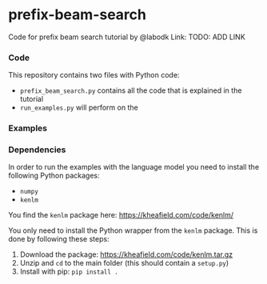 # prefix-beam-search
Code for prefix beam search tutorial by @labodk
Link: TODO: ADD LINK

### Code
This repository contains two files with Python code:

* `prefix_beam_search.py` contains all the code that is explained in the tutorial 
* `run_examples.py` will perform on the 

### Examples


### Dependencies
In order to run the examples with the language model you need to install the following Python packages:

* `numpy`
* `kenlm`

You find the `kenlm` package here: https://kheafield.com/code/kenlm/

You only need to install the Python wrapper from the `kenlm` package. This is done by following these steps:

1. Download the package: https://kheafield.com/code/kenlm.tar.gz
2. Unzip and `cd` to the main folder (this should contain a `setup.py`)
3. Install with pip: `pip install .`
